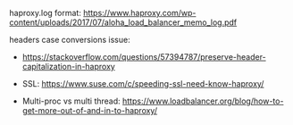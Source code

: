 
haproxy.log format: https://www.haproxy.com/wp-content/uploads/2017/07/aloha_load_balancer_memo_log.pdf

headers case conversions issue:
* https://stackoverflow.com/questions/57394787/preserve-header-capitalization-in-haproxy

* SSL: https://www.suse.com/c/speeding-ssl-need-know-haproxy/
* Multi-proc vs multi thread: https://www.loadbalancer.org/blog/how-to-get-more-out-of-and-in-to-haproxy/
